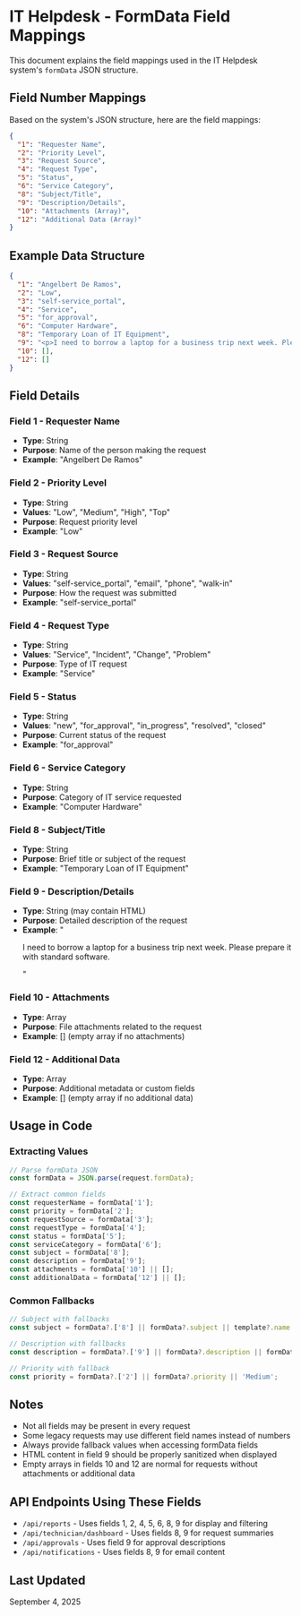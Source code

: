 # IT Helpdesk - FormData Field Mappings

This document explains the field mappings used in the IT Helpdesk system's `formData` JSON structure.

## Field Number Mappings

Based on the system's JSON structure, here are the field mappings:

```json
{
  "1": "Requester Name",
  "2": "Priority Level", 
  "3": "Request Source",
  "4": "Request Type",
  "5": "Status",
  "6": "Service Category",
  "8": "Subject/Title",
  "9": "Description/Details",
  "10": "Attachments (Array)",
  "12": "Additional Data (Array)"
}
```

## Example Data Structure

```json
{
  "1": "Angelbert De Ramos",
  "2": "Low", 
  "3": "self-service_portal",
  "4": "Service",
  "5": "for_approval",
  "6": "Computer Hardware",
  "8": "Temporary Loan of IT Equipment",
  "9": "<p>I need to borrow a laptop for a business trip next week. Please prepare it with standard software.</p>",
  "10": [],
  "12": []
}
```

## Field Details

### Field 1 - Requester Name
- **Type**: String
- **Purpose**: Name of the person making the request
- **Example**: "Angelbert De Ramos"

### Field 2 - Priority Level
- **Type**: String
- **Values**: "Low", "Medium", "High", "Top"
- **Purpose**: Request priority level
- **Example**: "Low"

### Field 3 - Request Source
- **Type**: String
- **Values**: "self-service_portal", "email", "phone", "walk-in"
- **Purpose**: How the request was submitted
- **Example**: "self-service_portal"

### Field 4 - Request Type
- **Type**: String
- **Values**: "Service", "Incident", "Change", "Problem"
- **Purpose**: Type of IT request
- **Example**: "Service"

### Field 5 - Status
- **Type**: String
- **Values**: "new", "for_approval", "in_progress", "resolved", "closed"
- **Purpose**: Current status of the request
- **Example**: "for_approval"

### Field 6 - Service Category
- **Type**: String
- **Purpose**: Category of IT service requested
- **Example**: "Computer Hardware"

### Field 8 - Subject/Title
- **Type**: String
- **Purpose**: Brief title or subject of the request
- **Example**: "Temporary Loan of IT Equipment"

### Field 9 - Description/Details
- **Type**: String (may contain HTML)
- **Purpose**: Detailed description of the request
- **Example**: "<p>I need to borrow a laptop for a business trip next week. Please prepare it with standard software.</p>"

### Field 10 - Attachments
- **Type**: Array
- **Purpose**: File attachments related to the request
- **Example**: [] (empty array if no attachments)

### Field 12 - Additional Data
- **Type**: Array
- **Purpose**: Additional metadata or custom fields
- **Example**: [] (empty array if no additional data)

## Usage in Code

### Extracting Values
```typescript
// Parse formData JSON
const formData = JSON.parse(request.formData);

// Extract common fields
const requesterName = formData['1'];
const priority = formData['2'];
const requestSource = formData['3'];
const requestType = formData['4'];
const status = formData['5'];
const serviceCategory = formData['6'];
const subject = formData['8'];
const description = formData['9'];
const attachments = formData['10'] || [];
const additionalData = formData['12'] || [];
```

### Common Fallbacks
```typescript
// Subject with fallbacks
const subject = formData?.['8'] || formData?.subject || template?.name || 'No Subject';

// Description with fallbacks  
const description = formData?.['9'] || formData?.description || formData?.details || '';

// Priority with fallback
const priority = formData?.['2'] || formData?.priority || 'Medium';
```

## Notes

- Not all fields may be present in every request
- Some legacy requests may use different field names instead of numbers
- Always provide fallback values when accessing formData fields
- HTML content in field 9 should be properly sanitized when displayed
- Empty arrays in fields 10 and 12 are normal for requests without attachments or additional data

## API Endpoints Using These Fields

- `/api/reports` - Uses fields 1, 2, 4, 5, 6, 8, 9 for display and filtering
- `/api/technician/dashboard` - Uses fields 8, 9 for request summaries
- `/api/approvals` - Uses field 9 for approval descriptions
- `/api/notifications` - Uses fields 8, 9 for email content

## Last Updated
September 4, 2025
